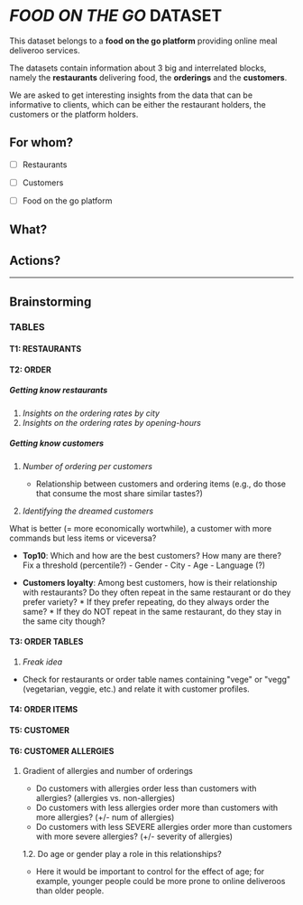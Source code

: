 # _FOOD ON THE GO_ DATASET

This dataset belongs to a **food on the go platform** providing online meal deliveroo services. 

The datasets contain information about 3 big and interrelated blocks, namely the **restaurants** delivering food, the **orderings** and the **customers**.

We are asked to get interesting insights from the data that can be informative to clients, which can be either the restaurant holders, the customers or the platform holders.


## For whom?

- [ ] Restaurants
- [ ] Customers
- [ ] Food on the go platform


## What?

## Actions?

___

## Brainstorming

### TABLES

#### T1: RESTAURANTS

#### T2: ORDER

##### Getting know restaurants

1. _Insights on the ordering rates by city_
2. _Insights on the ordering rates by opening-hours_


##### Getting know customers
1. _Number of ordering per customers_
   
    - Relationship between customers and ordering items (e.g., do those that consume the most share similar tastes?)
    

2. _Identifying the dreamed customers_

What is better (= more economically wortwhile), a customer with more commands but less items or viceversa?
    
- **Top10**: Which and how are the best customers? How many are there? Fix a threshold (percentile?)
        - Gender
        - City
        - Age
        - Language (?)
    
- **Customers loyalty**: Among best customers, how is their relationship with restaurants? Do they often repeat in the same restaurant or do they prefer variety? 
        * If they prefer repeating, do they always order the same?
        * If they do NOT repeat in the same restaurant, do they stay in the same city though?

   
#### T3: ORDER TABLES

1. _Freak idea_

- Check for restaurants or order table names containing "vege" or "vegg" (vegetarian, veggie, etc.) and relate it with customer profiles.

#### T4: ORDER ITEMS


#### T5: CUSTOMER

#### T6: CUSTOMER ALLERGIES

1. Gradient of allergies and number of orderings
    - Do customers with allergies order less than customers with allergies? (allergies vs. non-allergies)
    - Do customers with less allergies order more than customers with more allergies? (+/- num of allergies)
    - Do customers with less SEVERE allergies order more than customers with more severe allergies? (+/- severity of allergies)
    
    1.2. Do age or gender play a role in this relationships? 
    - Here it would be important to control for the effect of age; for example, younger people could be more prone to online deliveroos than older people. 
